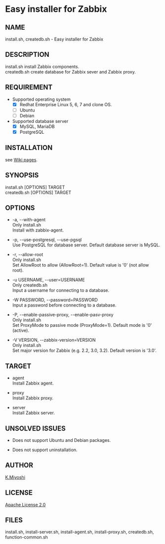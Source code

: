 Easy installer for Zabbix
====

NAME
----

install.sh, createdb.sh - Easy installer for Zabbix

DESCRIPTION
----

install.sh install Zabbix components.  
createdb.sh create database for Zabbix sever and Zabbix proxy.

REQUIREMENT
----

* Supported operating system
  - [x] Redhat Enterprise Linux 5, 6, 7 and clone OS.
  - [ ] Ubuntu
  - [ ] Debian

* Supported database server
  - [x] MySQL, MariaDB
  - [x] PostgreSQL

INSTALLATION
----

see [Wiki pages](https://github.com/miyo-kzz/inst4zabbix/wiki/installation).

SYNOPSIS
----

install.sh [OPTIONS] TARGET  
createdb.sh [OPTIONS] TARGET

OPTIONS
----

* -a, --with-agent  
Only install.sh  
Install with zabbix-agent.

* -p, --use-postgresql, --use-pgsql  
Use PostgreSQL for database server. Default database server is MySQL.

* -r, --allow-root  
Only install.sh  
Set AllowRoot to allow (AllowRoot=1). Default value is '0' (not allow root).

* -u USERNAME, --user=USERNAME  
Only createdb.sh  
Input a username for connecting to a database.

* -W PASSWORD, --password=PASSWORD  
Input a password before connecting to a database.

* -P, --enable-passive-proxy, --enable-pasv-proxy  
Only install.sh  
Set ProxyMode to passive mode (ProxyMode=1). Default mode is '0' (active).

* -V VERSION, --zabbix-version=VERSION  
Only install.sh  
Set major version for Zabbix (e.g. 2.2, 3.0, 3.2). Default version is '3.0'.

TARGET
----

* agent  
Install Zabbix agent.

* proxy  
Install Zabbix proxy.

* server  
Install Zabbix server.

UNSOLVED ISSUES
----

* Does not support Ubuntu and Debian packages.

* Does not support uninstallation.

AUTHOR
----

[K.Miyoshi](mailto:miyoshi.kzz@zeronet.gr.jp)

LICENSE
----

[Apache License 2.0](http://www.apache.org/licenses/LICENSE-2.0)

FILES
----

install.sh, install-server.sh, install-agent.sh, install-proxy.sh,
createdb.sh, function-common.sh

